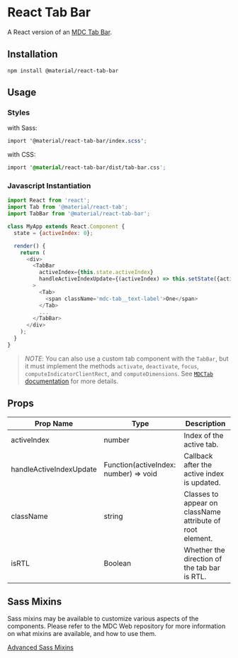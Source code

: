 # React Tab Bar

A React version of an [MDC Tab Bar](https://github.com/material-components/material-components-web/tree/master/packages/mdc-tab-bar).

## Installation

```
npm install @material/react-tab-bar
```

## Usage

### Styles

with Sass:
```scss
import '@material/react-tab-bar/index.scss';
```

with CSS:
```css
import '@material/react-tab-bar/dist/tab-bar.css';
```

### Javascript Instantiation

```js
import React from 'react';
import Tab from '@material/react-tab';
import TabBar from '@material/react-tab-bar';

class MyApp extends React.Component {
  state = {activeIndex: 0};

  render() {
    return (
      <div>
        <TabBar 
          activeIndex={this.state.activeIndex}
          handleActiveIndexUpdate={(activeIndex) => this.setState({activeIndex})}
        >
          <Tab>
            <span className='mdc-tab__text-label'>One</span>
          </Tab>
          ...
        </TabBar>
      </div>
    );
  }
}
```

> _NOTE_: You can also use a custom tab component with the `TabBar`, but it must implement the methods `activate`, `deactivate`, `focus`, `computeIndicatorClientRect`, and `computeDimensions`. See [`MDCTab` documentation](https://github.com/material-components/material-components-web/blob/master/packages/mdc-tab/README.md#mdctab-properties-and-methods) for more details.

## Props

Prop Name | Type | Description
--- | --- | ---
activeIndex | number | Index of the active tab.
handleActiveIndexUpdate | Function(activeIndex: number) => void | Callback after the active index is updated.
className | string | Classes to appear on className attribute of root element.
isRTL | Boolean |  Whether the direction of the tab bar is RTL.

## Sass Mixins

Sass mixins may be available to customize various aspects of the components. Please refer to the
MDC Web repository for more information on what mixins are available, and how to use them.

[Advanced Sass Mixins](https://github.com/material-components/material-components-web/blob/master/packages/mdc-tab-bar/README.md#sass-mixins)
